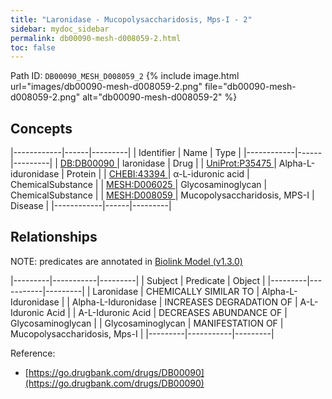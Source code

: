 ```yaml
---
title: "Laronidase - Mucopolysaccharidosis, Mps-I - 2"
sidebar: mydoc_sidebar
permalink: db00090-mesh-d008059-2.html
toc: false 
---
```



Path ID: `DB00090_MESH_D008059_2`
{% include image.html url="images/db00090-mesh-d008059-2.png" file="db00090-mesh-d008059-2.png" alt="db00090-mesh-d008059-2" %}

## Concepts

|------------|------|---------|
| Identifier | Name | Type    |
|------------|------|---------|
| <a href="https://identifiers.org/DB:DB00090">DB:DB00090 </a> | laronidase | Drug |
| <a href="https://identifiers.org/UniProt:P35475">UniProt:P35475 </a> | Alpha-L-iduronidase | Protein |
| <a href="https://identifiers.org/CHEBI:43394">CHEBI:43394 </a> | α-L-iduronic acid | ChemicalSubstance |
| <a href="https://identifiers.org/MESH:D006025">MESH:D006025 </a> | Glycosaminoglycan | ChemicalSubstance |
| <a href="https://identifiers.org/MESH:D008059">MESH:D008059 </a> | Mucopolysaccharidosis, MPS-I | Disease |
|------------|------|---------|

## Relationships


NOTE: predicates are annotated in <a href="https://github.com/biolink/biolink-model/releases/tag/v1.3.0">Biolink Model (v1.3.0)</a>

|---------|-----------|---------|
| Subject | Predicate | Object  |
|---------|-----------|---------|
| Laronidase | CHEMICALLY SIMILAR TO | Alpha-L-Iduronidase |
| Alpha-L-Iduronidase | INCREASES DEGRADATION OF | Α-L-Iduronic Acid |
| Α-L-Iduronic Acid | DECREASES ABUNDANCE OF | Glycosaminoglycan |
| Glycosaminoglycan | MANIFESTATION OF | Mucopolysaccharidosis, Mps-I |
|---------|-----------|---------|

Reference: 
  - [https://go.drugbank.com/drugs/DB00090](https://go.drugbank.com/drugs/DB00090)

